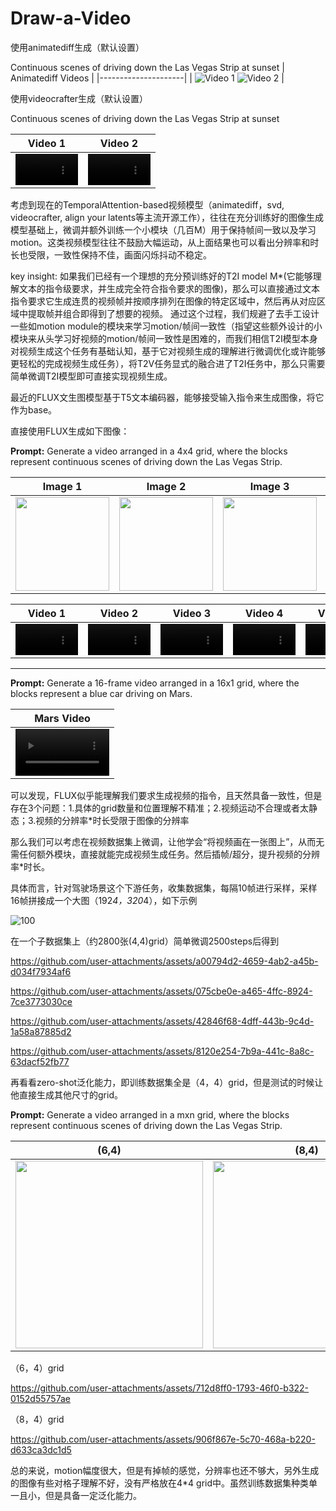 # Draw-a-Video

使用animatediff生成（默认设置）

Continuous scenes of driving down the Las Vegas Strip at sunset
| Animatediff Videos |
|---------------------|
| ![Video 1](https://github.com/user-attachments/assets/168cc523-1a46-4bf3-b9fa-a8e7e48d61dd) ![Video 2](https://github.com/user-attachments/assets/2c390935-cd10-4b12-bbca-6f07a98a5bd2) |

使用videocrafter生成（默认设置）

Continuous scenes of driving down the Las Vegas Strip at sunset

| Video 1 | Video 2 | 
|---------|---------|
| <video src="https://github.com/user-attachments/assets/2081c8eb-7e9f-4150-9f11-ea820f63248a" width="100" controls></video> | <video src="https://github.com/user-attachments/assets/43f0d42c-9bb4-47fc-bfdc-543d8f9f898d" width="100" controls></video>| 


考虑到现在的TemporalAttention-based视频模型（animatediff，svd, videocrafter, align your latents等主流开源工作），往往在充分训练好的图像生成模型基础上，微调并额外训练一个小模块（几百M）用于保持帧间一致以及学习motion。这类视频模型往往不鼓励大幅运动，从上面结果也可以看出分辨率和时长也受限，一致性保持不佳，画面闪烁抖动不稳定。

key insight: 如果我们已经有一个理想的充分预训练好的T2I model M*(它能够理解文本的指令级要求，并生成完全符合指令要求的图像)，那么可以直接通过文本指令要求它生成连贯的视频帧并按顺序排列在图像的特定区域中，然后再从对应区域中提取帧并组合即得到了想要的视频。
通过这个过程，我们规避了去手工设计一些如motion module的模块来学习motion/帧间一致性（指望这些额外设计的小模块来从头学习好视频的motion/帧间一致性是困难的，而我们相信T2I模型本身对视频生成这个任务有基础认知，基于它对视频生成的理解进行微调优化或许能够更轻松的完成视频生成任务），将T2V任务显式的融合进了T2I任务中，那么只需要简单微调T2I模型即可直接实现视频生成。

最近的FLUX文生图模型基于T5文本编码器，能够接受输入指令来生成图像，将它作为base。

直接使用FLUX生成如下图像：
<!--
  ![1728108104102__000000000_0](https://github.com/user-attachments/assets/3fc87a43-6284-4fb5-85bb-2b42d95d64af)
 ![1728108199565__000000000_1](https://github.com/user-attachments/assets/b9be8b55-5e39-404f-bed1-021b13d7b8f0)
 ![1728108295162__000000000_2](https://github.com/user-attachments/assets/d9757d25-45c6-4ac0-853b-3d45f9e04c5c)
 ![1728108390826__000000000_3](https://github.com/user-attachments/assets/b4324f81-ac3b-41ff-b691-28e15af7985b)
 ![1728108486442__000000000_4](https://github.com/user-attachments/assets/eff6ffb0-1718-47e3-bbaf-16ece77a9073)
-->

**Prompt:** Generate a video arranged in a 4x4 grid, where the blocks represent continuous scenes of driving down the Las Vegas Strip.

| Image 1 | Image 2 | Image 3 | Image 4 | Image 5 |
|---------|---------|---------|---------|---------|
| <img src="https://github.com/user-attachments/assets/ad8b7cd4-c464-4932-b996-ac26897f56af" width="150" /> | <img src="https://github.com/user-attachments/assets/564c34fd-6233-4add-baff-f765cf3cf610" width="150" /> | <img src="https://github.com/user-attachments/assets/0d7a6737-5745-4db7-92d9-6aba57d000c5" width="150" /> | <img src="https://github.com/user-attachments/assets/a7c49408-c8c2-4740-a261-59ad2e2d5d68" width="150" /> | <img src="https://github.com/user-attachments/assets/7b935dfb-e170-443e-b511-9615fe4384df" width="150" /> |    |    |

| Video 1 | Video 2 | Video 3 | Video 4 | Video 5 |
|---------|---------|---------|---------|---------|
| <video src="https://github.com/user-attachments/assets/dfffa59a-fdda-4019-abd7-f5a975f18dd0" width="100" controls></video> | <video src="https://github.com/user-attachments/assets/2607f810-7493-44d7-8a7f-d759307cfed9" width="100" controls></video>| <video src="https://github.com/user-attachments/assets/0f18ecef-f42c-438c-97cd-358b5c604ae3" width="100" controls></video>| <video src="https://github.com/user-attachments/assets/2d0ce30b-253e-4ee3-a95a-8cbd34100f1e" width="100" controls></video>| <video src="https://github.com/user-attachments/assets/c5ebb6de-f35d-47ba-8767-ca4ae3d3121b" width="100" controls></video> |

---

**Prompt:** Generate a 16-frame video arranged in a 16x1 grid, where the blocks represent a blue car driving on Mars.

| Mars Video |
|------------|
| <video src="https://github.com/user-attachments/assets/d0bc5018-b7d0-49ed-8aa4-e78ff4c03505" width="150" controls></video> |










<!--
https://github.com/user-attachments/assets/aac2f3e6-9ef2-40ee-ba71-01479305302e
https://github.com/user-attachments/assets/98929d24-123d-4501-8d9f-b9436359fd93
https://github.com/user-attachments/assets/99e6b828-5143-4e1d-be85-be15b4db9821
https://github.com/user-attachments/assets/5069bd4d-4984-4fed-b527-5ea954e50fc7
https://github.com/user-attachments/assets/095f96d8-8795-4826-a70b-f5a97eaf97de
-->

可以发现，FLUX似乎能理解我们要求生成视频的指令，且天然具备一致性，但是存在3个问题：1.具体的grid数量和位置理解不精准；2.视频运动不合理或者太静态；3.视频的分辨率*时长受限于图像的分辨率

那么我们可以考虑在视频数据集上微调，让他学会“将视频画在一张图上”，从而无需任何额外模块，直接就能完成视频生成任务。然后插帧/超分，提升视频的分辨率*时长。

具体而言，针对驾驶场景这个下游任务，收集数据集，每隔10帧进行采样，采样16帧拼接成一个大图（192*4，320*4），如下示例

![100](https://github.com/user-attachments/assets/0ca0c09e-598d-4262-80d2-166fd4e96f27)


在一个子数据集上（约2800张(4,4)grid）简单微调2500steps后得到

https://github.com/user-attachments/assets/a00794d2-4659-4ab2-a45b-d034f7934af6

https://github.com/user-attachments/assets/075cbe0e-a465-4ffc-8924-7ce3773030ce

https://github.com/user-attachments/assets/42846f68-4dff-443b-9c4d-1a58a87885d2

https://github.com/user-attachments/assets/8120e254-7b9a-441c-8a8c-63dacf52fb77

再看看zero-shot泛化能力，即训练数据集全是（4，4）grid，但是测试的时候让他直接生成其他尺寸的grid。

**Prompt:** Generate a video arranged in a mxn grid, where the blocks represent continuous scenes of driving down the Las Vegas Strip.

| (6,4) | (8,4) | 
|---------|---------|
| <img src="https://github.com/user-attachments/assets/2866c3c8-b4bb-4fc4-8055-ad0f234490fa" width="300" /> | <img src="https://github.com/user-attachments/assets/0897404f-8168-4aa6-8b11-89eb983ff7bb" width="300" /> |    |    |


（6，4）grid

https://github.com/user-attachments/assets/712d8ff0-1793-46f0-b322-0152d55757ae

（8，4）grid

https://github.com/user-attachments/assets/906f867e-5c70-468a-b220-d633ca3dc1d5

总的来说，motion幅度很大，但是有掉帧的感觉，分辨率也还不够大，另外生成的图像有些对格子理解不好，没有严格放在4*4 grid中。虽然训练数据集种类单一且小，但是具备一定泛化能力。



